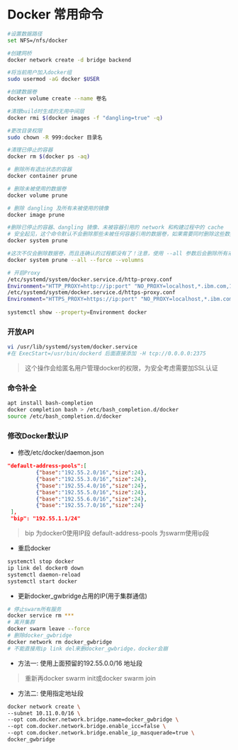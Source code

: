 # Docker 常用命令

```bash
#设置数据路径
set NFS=/nfs/docker

#创建网桥
docker network create -d bridge backend

#将当前用户加入docker组
sudo usermod -aG docker $USER

#创建数据卷
docker volume create --name 卷名

#清理build时生成的无用中间层
docker rmi $(docker images -f "dangling=true" -q)

#更改目录权限
sudo chown -R 999:docker 目录名

#清理已停止的容器
docker rm $(docker ps -aq)

# 删除所有退出状态的容器
docker container prune 

# 删除未被使用的数据卷
docker volume prune 

# 删除 dangling 及所有未被使用的镜像
docker image prune 

#删除已停止的容器、dangling 镜像、未被容器引用的 network 和构建过程中的 cache
# 安全起见，这个命令默认不会删除那些未被任何容器引用的数据卷，如果需要同时删除这些数据卷，你需要显式的指定 --volumns 参数
docker system prune 

#这次不仅会删除数据卷，而且连确认的过程都没有了！注意，使用 --all 参数后会删除所有未被引用的镜像而不仅仅是 dangling 镜像
docker system prune --all --force --volumns 

# 开启Proxy
/etc/systemd/system/docker.service.d/http-proxy.conf
Environment="HTTP_PROXY=http://ip:port" "NO_PROXY=localhost,*.ibm.com,192.168.0.0/16,127.0.0.1,10.0.0.0/8"
/etc/systemd/system/docker.service.d/https-proxy.conf
Environment="HTTPS_PROXY=https://ip:port" "NO_PROXY=localhost,*.ibm.com,192.168.0.0/16,127.0.0.1,10.0.0.0/8"
 
systemctl show --property=Environment docker
```


### 开放API

```bash
vi /usr/lib/systemd/system/docker.service
#在 ExecStart=/usr/bin/dockerd 后面直接添加 -H tcp://0.0.0.0:2375
```

> 这个操作会给匿名用户管理docker的权限，为安全考虑需要加SSL认证


### 命令补全

```bash
apt install bash-completion
docker completion bash > /etc/bash_completion.d/docker
source /etc/bash_completion.d/docker
```



### 修改Docker默认IP

- 修改/etc/docker/daemon.json 

```json
"default-address-pools":[
         {"base":"192.55.2.0/16","size":24},
         {"base":"192.55.3.0/16","size":24},
         {"base":"192.55.4.0/16","size":24},
         {"base":"192.55.5.0/16","size":24},
         {"base":"192.55.6.0/16","size":24},
         {"base":"192.55.7.0/16","size":24}
 ],
 "bip": "192.55.1.1/24"
```
> bip 为docker0使用IP段
> default-address-pools 为swarm使用ip段
- 重启docker

```bash
systemctl stop docker
ip link del docker0 down
systemctl daemon-reload
systemctl start docker
```

- 更新docker_gwbridge占用的IP(用于集群通信)
```bash
# 停止swarm所有服务
docker service rm ***
# 离开集群
docker swarm leave --force
# 删除docker_gwbridge
docker network rm docker_gwbridge
# 不能直接用ip link del来删docker_gwbridge，docker会崩

```

  - 方法一: 使用上面预留的192.55.0.0/16 地址段

  >  重新再docker swarm init或docker swarm join

  - 方法二: 使用指定地址段

```bash
docker network create \
--subnet 10.11.0.0/16 \
--opt com.docker.network.bridge.name=docker_gwbridge \
--opt com.docker.network.bridge.enable_icc=false \
--opt com.docker.network.bridge.enable_ip_masquerade=true \
docker_gwbridge
```

